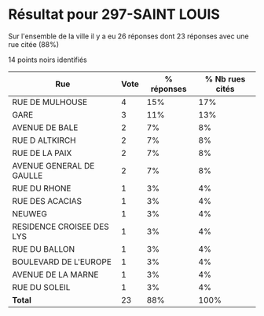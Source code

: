 # Résultat pour 297-SAINT LOUIS

Sur l'ensemble de la ville il y a eu 26 réponses dont 23 réponses avec une rue citée (88%)

14 points noirs identifiés

| Rue | Vote | % réponses | % Nb rues cités|
|-----|------|------------|----------------|
| RUE DE MULHOUSE | 4 | 15% | 17%|
| GARE | 3 | 11% | 13%|
| AVENUE DE BALE | 2 | 7% | 8%|
| RUE D ALTKIRCH | 2 | 7% | 8%|
| RUE DE LA PAIX | 2 | 7% | 8%|
| AVENUE GENERAL DE GAULLE | 2 | 7% | 8%|
| RUE DU RHONE | 1 | 3% | 4%|
| RUE DES ACACIAS | 1 | 3% | 4%|
| NEUWEG | 1 | 3% | 4%|
| RESIDENCE CROISEE  DES  LYS | 1 | 3% | 4%|
| RUE DU BALLON | 1 | 3% | 4%|
| BOULEVARD DE L'EUROPE | 1 | 3% | 4%|
| AVENUE DE LA MARNE | 1 | 3% | 4%|
| RUE DU SOLEIL | 1 | 3% | 4%|
| **Total** | 23 | 88% | 100%|
